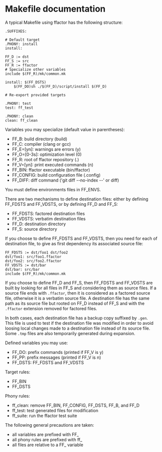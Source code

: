 Makefile documentation
======================

A typical Makefile using ffactor has the following structure:

```
.SUFFIXES:

# Default target
.PHONY: install
install:

FF_D := dst
FF_S := src
FF_R := ffactor
# Specialize other variables
include $(FF_R)/mk/common.mk

install: $(FF_DSTS)
	$(FF_DO)sh ./$(FF_D)/script/install $(FF_D)

# Re-export provided targets

.PHONY: test
test: ff_test

.PHONY: clean
clean: ff_clean
```

Variables you may specialize (default value in parentheses):
- FF_B: build directory (build)
- FF_C: compiler (clang or gcc)
- FF_E=[yn]: warnings are errors (y)
- FF_O=[0-3s]: optimization level (0)
- FF_R: root of ffactor repository (.)
- FF_V=[yn]: print executed commands (n)
- FF_BIN: ffactor executable (bin/ffactor)
- FF_CONFIG: build configuration file (.config)
- FF_DIFF: diff command ('git diff --no-index --' or diff)

You must define environments files in FF_ENVS.

There are two mechanisms to define destination files: either by
defining FF_FDSTS and FF_VDSTS, or by defining FF_D and FF_S:
- FF_FDSTS: factored destination files
- FF_VDSTS: verbatim destination files
- FF_D: destination directory
- FF_S: source directory

If you choose to define FF_FDSTS and FF_VDSTS, then you need for each
of destination file, to give as first dependency its associated source
file:

```
FF_FDSTS := dst/foo1 dst/foo2
dst/foo1: src/foo1.ffactor
dst/foo2: src/foo2.ffactor
FF_VDSTS := dst/bar
dst/bar: src/bar
include $(FF_R)/mk/common.mk
```

If you choose to define FF_D and FF_S, then FF_FDSTS and FF_VDSTS are
built by looking for all files in FF_S and considering them as source
files. If a source file ends with `.ffactor`, then it is considered as
a factored source file, otherwise it is a verbatim source file. A
destination file has the same path as its source file but rooted on
FF_D instead of FF_S and with the `.ffactor` extension removed for
factored files.

In both cases, each destination file has a backup copy suffixed by
`.gen`. This file is used to test if the destination file was modified
in order to avoid loosing local changes made to a destination file
instead of its source file. Some `.tmp` files are also temporarily
generated during expansion.

Defined variables you may use:
- FF_DO: prefix commands (printed if FF_V is y)
- FF_PP: prefix messages (printed if FF_V is n)
- FF_DSTS: FF_FDSTS and FF_VDSTS

Target rules:
- FF_BIN
- FF_DSTS

Phony rules:
- ff_clean: remove FF_BIN, FF_CONFIG, FF_DSTS, FF_B, and FF_D
- ff_test: test generated files for modification
- ff_suite: run the ffactor test suite

The following general precautions are taken:
- all variables are prefixed with FF_
- all phony rules are prefixed with ff_
- all files are relative to a FF_ variable

